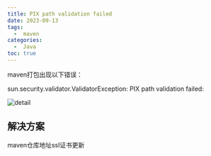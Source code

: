 ```yaml
---
title: PIX path validation failed
date: 2023-09-13
tags:
  -  maven
categories:
  -  Java
toc: true
---
```


maven打包出现以下错误：

sun.security.validator.ValidatorException: PIX path validation failed:

<!-- more -->

![detail](https://file.trialos.com.cn/resources/8a8d82dc8a650f53018a8de994ce629a.png)

## 解决方案

maven仓库地址ssl证书更新
